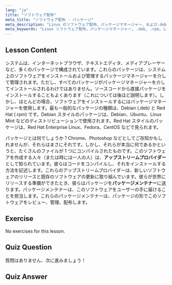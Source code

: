 ```yaml
---
lang: "ja"
title: "ソフトウェア配布"
meta_title: "ソフトウェア配布 - パッケージ"
meta_description: "Linux のソフトウェア配布、パッケージマネージャー、および.deb や.rpm などのパッケージタイプについて学びます。Linux システムでのソフトウェア管理方法を理解します。"
meta_keywords: "Linux ソフトウェア配布，パッケージマネージャー, .deb, .rpm, Linux パッケージ，初心者 Linux, Linux チュートリアル，ソフトウェアインストール"
---
```


## Lesson Content

システムは、インターネットブラウザ、テキストエディタ、メディアプレーヤーなど、多くのパッケージで構成されています。これらのパッケージは、システム上のソフトウェアをインストールおよび管理するパッケージマネージャーを介して管理されます。ただし、すべてのパッケージがパッケージマネージャーを介してインストールされるわけではありません。ソースコードから直接パッケージをインストールすることもよくあります（これについては後ほど説明します）。しかし、ほとんどの場合、ソフトウェアをインストールするにはパッケージマネージャーを使用します。最も一般的なパッケージの種類は、Debian (.deb) と Red Hat (.rpm) です。Debian スタイルのパッケージは、Debian、Ubuntu、Linux Mint などのディストリビューションで使用されます。Red Hat スタイルのパッケージは、Red Hat Enterprise Linux、Fedora、CentOS などで見られます。

パッケージとは何でしょうか？Chrome、Photoshop などとしてご存知かもしれませんが、それらはまさにそれです。しかし、それらが本当に何であるかというと、たくさんのファイルが 1 つにコンパイルされたものです。このソフトウェアを作成する人々（または時には一人の人）は、**アップストリームプロバイダー**として知られています。彼らはコードをコンパイルし、それをインストールする方法を記述します。これらのアップストリームプロバイダーは、新しいソフトウェアのリリースと既存のソフトウェアの更新に取り組んでいます。彼らが世界にリリースする準備ができたとき、彼らはパッケージを**パッケージメンテナー**に送ります。パッケージメンテナーは、このソフトウェアをユーザーの手に届けることを担当します。これらのパッケージメンテナーは、パッケージの形でこのソフトウェアをレビュー、管理、配布します。

## Exercise

No exercises for this lesson.

## Quiz Question

質問はありません、次に進みましょう！

## Quiz Answer
